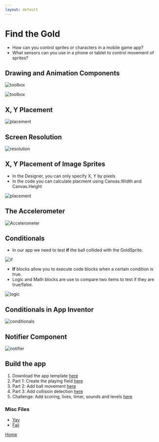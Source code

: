 ```yaml
---
layout: default
---
```


# Find the Gold

- How can you control sprites or characters in a mobile game app?
- What sensors can you use in a phone or tablet to control movement of sprites?

## Drawing and Animation Components

![toolbox](assets/img/06/01.png)

![toolbox](assets/img/06/02.png)

## X, Y Placement

![placement](assets/img/06/03.png)

## Screen Resolution

![resolution](assets/img/06/04.png)

## X, Y Placement of Image Sprites

 - In the Designer, you can only specify X, Y by pixels
 - In the code you can calculate placment using Canvas.Width and Canvas.Height

![placement](assets/img/06/05.png)

## The Accelerometer

![Accelerometer](assets/img/06/06.png)

## Conditionals

- In our app we need to test **if** the ball collided with the GoldSprite.

![if](assets/img/06/07.png)

- **If** blocks allow you to execute code blocks when a certain condition is true. 
- Logic and Math blocks are use to compare two items to test if they are true/false.

![logic](assets/img/06/08.png)

## Conditionals in App Inventor

![conditionals](assets/img/06/09.png)

## Notifier Component

![notifier](assets/img/06/10.png)

## Build the app

1. Download the app template [here](./ctct/Unit04-FindTheGold/FindTheGold_MS_VTemplate.aia)
1. Part 1: Create the playing field [here](./ctct/Unit04-FindTheGold/StudentGuidePart1.pdf)
1. Part 2: Add ball movement [here](./ctct/Unit04-FindTheGold/StudentGuidePart2.pdf)
1. Part 3: Add collision detection [here](./ctct/Unit04-FindTheGold/StudentGuidePart3.pdf)
1. Challenge: Add scoring, lives, timer, sounds and levels [here](./ctct/Unit04-FindTheGold/StudentGuideChallenge.pdf)

### Misc Files
- [Yay](/ctct/unit04-findthegold/yea.mp3)
- [Fail](/ctct/unit04-findthegold/fail.mp3)


[Home](./index.md)
